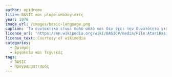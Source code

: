 ```yaml
---
author: epidrome
title: BASIC και μίκρο-υπολογιστές
year: 1978 
image_url: /images/basic-language.png
caption: 'Το συντακτικό είναι πολύ απλό και δεν έχει την δυνατότητα για δομημένο προγραμματισμό, οπότε έγινε πολύ δημοφιλής με τους πρώτους προσωπικούς μικρούς υπολογιστές στις δεκαετίες του 1970 και 1980.' 
license_url: 'https://en.wikipedia.org/wiki/BASIC#/media/File:AtariBasic.png' 
license_text: Courtesy of wikimedia
categories:
  - Ορισμός 
  - Εργαλεία και Τεχνικές 
tags:
  - BASIC 
  - Προγραμματισμός 
---
```


